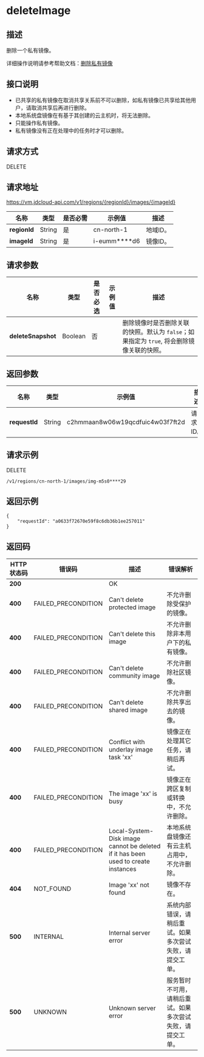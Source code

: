 # deleteImage


## 描述

删除一个私有镜像。

详细操作说明请参考帮助文档：[删除私有镜像](https://docs.jdcloud.com/cn/virtual-machines/delete-private-image)

## 接口说明
- 已共享的私有镜像在取消共享关系前不可以删除，如私有镜像已共享给其他用户，请取消共享后再进行删除。
- 本地系统盘镜像在有基于其创建的云主机时，将无法删除。
- 只能操作私有镜像。
- 私有镜像没有正在处理中的任务时才可以删除。


## 请求方式
DELETE

## 请求地址
https://vm.jdcloud-api.com/v1/regions/{regionId}/images/{imageId}

|名称|类型|是否必需|示例值|描述|
|---|---|---|---|---|
|**regionId**|String|是|cn-north-1|地域ID。|
|**imageId**|String|是|i-eumm****d6|镜像ID。|

## 请求参数
|名称|类型|是否必选|示例值|描述|
|---|---|---|---|---|
|**deleteSnapshot**|Boolean|否| |删除镜像时是否删除关联的快照。默认为 `false`；如果指定为 `true`, 将会删除镜像关联的快照。<br>|


## 返回参数
|名称|类型|示例值|描述|
|---|---|---|---|
|**requestId**|String|c2hmmaan8w06w19qcdfuic4w03f7ft2d|请求ID。|



## 请求示例
DELETE

```
/v1/regions/cn-north-1/images/img-m5s0****29
```



## 返回示例
```
{
    "requestId": "a0633f72670e59f8c6db36b1ee257011"
}
```

## 返回码
|HTTP状态码|错误码|描述|错误解析|
|---|---|---|---|
|**200**||OK||
|**400**|FAILED_PRECONDITION|Can't delete protected image|不允许删除受保护的镜像。|
|**400**|FAILED_PRECONDITION|Can't delete this image|不允许删除非本用户下的私有镜像。|
|**400**|FAILED_PRECONDITION|Can't delete community image|不允许删除社区镜像。|
|**400**|FAILED_PRECONDITION|Can't delete shared image|不允许删除共享出去的镜像。|
|**400**|FAILED_PRECONDITION|Conflict with underlay image task 'xx'|镜像正在处理其它任务，请稍后再试。|
|**400**|FAILED_PRECONDITION|The image 'xx' is busy|镜像正在跨区复制或转换中，不允许删除。|
|**400**|FAILED_PRECONDITION|Local-System-Disk image cannot be deleted if it has been used to create instances|本地系统盘镜像还有云主机占用中，不允许删除。|
|**404**|NOT_FOUND|Image 'xx' not found|镜像不存在。|
|**500**|INTERNAL|Internal server error|系统内部错误，请稍后重试。如果多次尝试失败，请提交工单。|
|**500**|UNKNOWN|Unknown server error|服务暂时不可用，请稍后重试。如果多次尝试失败，请提交工单。|
